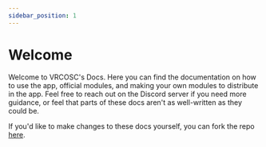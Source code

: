 ```yaml
---
sidebar_position: 1
---
```


# Welcome
Welcome to VRCOSC's Docs. Here you can find the documentation on how to use the app, official modules, and making your own modules to distribute in the app.
Feel free to reach out on the Discord server if you need more guidance, or feel that parts of these docs aren't as well-written as they could be.

If you'd like to make changes to these docs yourself, you can fork the repo [here](https://github.com/VolcanicArts/vrcosc.com).